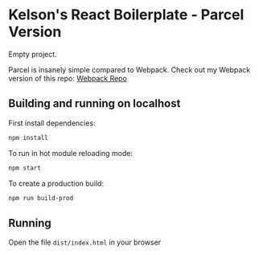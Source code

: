 # Kelson's React Boilerplate - Parcel Version

Empty project.

Parcel is insanely simple compared to Webpack.
Check out my Webpack version of this repo: [Webpack Repo](https://github.com/kelsonpw/react-webpack-boilerplate)

## Building and running on localhost

First install dependencies:

```sh
npm install
```

To run in hot module reloading mode:

```sh
npm start
```

To create a production build:

```sh
npm run build-prod
```

## Running

Open the file `dist/index.html` in your browser
